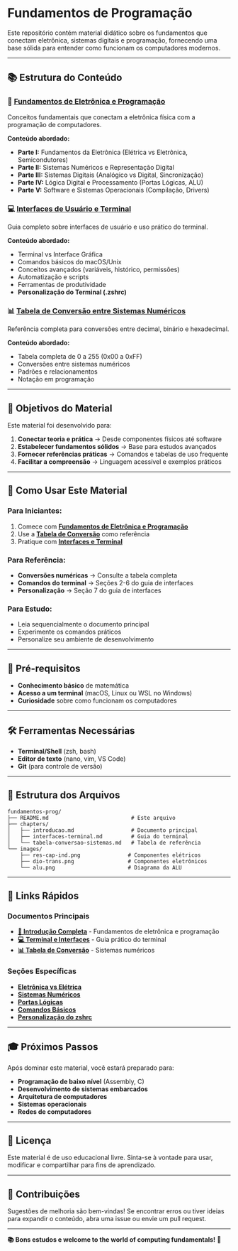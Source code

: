 # Fundamentos de Programação

Este repositório contém material didático sobre os fundamentos que conectam eletrônica, sistemas digitais e programação, fornecendo uma base sólida para entender como funcionam os computadores modernos.

---

## 📚 Estrutura do Conteúdo

### 🔌 **[Fundamentos de Eletrônica e Programação](./chapters/introducao.md)**

Conceitos fundamentais que conectam a eletrônica física com a programação de computadores.

**Conteúdo abordado:**

- **Parte I:** Fundamentos da Eletrônica (Elétrica vs Eletrônica, Semicondutores)
- **Parte II:** Sistemas Numéricos e Representação Digital
- **Parte III:** Sistemas Digitais (Analógico vs Digital, Sincronização)
- **Parte IV:** Lógica Digital e Processamento (Portas Lógicas, ALU)
- **Parte V:** Software e Sistemas Operacionais (Compilação, Drivers)

### 💻 **[Interfaces de Usuário e Terminal](./chapters/interfaces-terminal.md)**

Guia completo sobre interfaces de usuário e uso prático do terminal.

**Conteúdo abordado:**

- Terminal vs Interface Gráfica
- Comandos básicos do macOS/Unix
- Conceitos avançados (variáveis, histórico, permissões)
- Automatização e scripts
- Ferramentas de produtividade
- **Personalização do Terminal (.zshrc)**

### 📊 **[Tabela de Conversão entre Sistemas Numéricos](./chapters/tabela-conversao-sistemas.md)**

Referência completa para conversões entre decimal, binário e hexadecimal.

**Conteúdo abordado:**

- Tabela completa de 0 a 255 (0x00 a 0xFF)
- Conversões entre sistemas numéricos
- Padrões e relacionamentos
- Notação em programação

---

## 🎯 Objetivos do Material

Este material foi desenvolvido para:

1. **Conectar teoria e prática** → Desde componentes físicos até software
2. **Estabelecer fundamentos sólidos** → Base para estudos avançados
3. **Fornecer referências práticas** → Comandos e tabelas de uso frequente
4. **Facilitar a compreensão** → Linguagem acessível e exemplos práticos

---

## 🚀 Como Usar Este Material

### **Para Iniciantes:**

1. Comece com **[Fundamentos de Eletrônica e Programação](./chapters/introducao.md)**
2. Use a **[Tabela de Conversão](./chapters/tabela-conversao-sistemas.md)** como referência
3. Pratique com **[Interfaces e Terminal](./chapters/interfaces-terminal.md)**

### **Para Referência:**

- **Conversões numéricas** → Consulte a tabela completa
- **Comandos do terminal** → Seções 2-6 do guia de interfaces
- **Personalização** → Seção 7 do guia de interfaces

### **Para Estudo:**

- Leia sequencialmente o documento principal
- Experimente os comandos práticos
- Personalize seu ambiente de desenvolvimento

---

## 📖 Pré-requisitos

- **Conhecimento básico** de matemática
- **Acesso a um terminal** (macOS, Linux ou WSL no Windows)
- **Curiosidade** sobre como funcionam os computadores

---

## 🛠️ Ferramentas Necessárias

- **Terminal/Shell** (zsh, bash)
- **Editor de texto** (nano, vim, VS Code)
- **Git** (para controle de versão)

---

## 📝 Estrutura dos Arquivos

```
fundamentos-prog/
├── README.md                          # Este arquivo
├── chapters/
│   ├── introducao.md                  # Documento principal
│   ├── interfaces-terminal.md         # Guia do terminal
│   └── tabela-conversao-sistemas.md   # Tabela de referência
└── images/
    ├── res-cap-ind.png               # Componentes elétricos
    ├── dio-trans.png                 # Componentes eletrônicos
    └── alu.png                       # Diagrama da ALU
```

---

## 🔗 Links Rápidos

### Documentos Principais

- **[📖 Introdução Completa](./chapters/introducao.md)** - Fundamentos de eletrônica e programação
- **[💻 Terminal e Interfaces](./chapters/interfaces-terminal.md)** - Guia prático do terminal
- **[📊 Tabela de Conversão](./chapters/tabela-conversao-sistemas.md)** - Sistemas numéricos

### Seções Específicas

- **[Eletrônica vs Elétrica](./chapters/introducao.md#11-elétrica-vs-eletrônica)**
- **[Sistemas Numéricos](./chapters/introducao.md#parte-ii-sistemas-numéricos-e-representação-digital)**
- **[Portas Lógicas](./chapters/introducao.md#41-portas-lógicas---os-blocos-básicos)**
- **[Comandos Básicos](./chapters/interfaces-terminal.md#2-comandos-básicos-do-terminal-macosunix)**
- **[Personalização do zshrc](./chapters/interfaces-terminal.md#7-personalização-básica-do-terminal-zshrc)**

---

## 🎓 Próximos Passos

Após dominar este material, você estará preparado para:

- **Programação de baixo nível** (Assembly, C)
- **Desenvolvimento de sistemas embarcados**
- **Arquitetura de computadores**
- **Sistemas operacionais**
- **Redes de computadores**

---

## 📄 Licença

Este material é de uso educacional livre. Sinta-se à vontade para usar, modificar e compartilhar para fins de aprendizado.

---

## 🤝 Contribuições

Sugestões de melhoria são bem-vindas! Se encontrar erros ou tiver ideias para expandir o conteúdo, abra uma issue ou envie um pull request.

---

**📚 Bons estudos e welcome to the world of computing fundamentals!** 🚀

